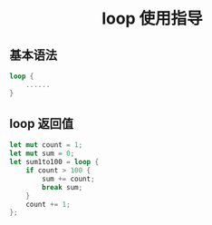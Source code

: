 # <center> loop 使用指导</center>

## 基本语法
```rust
loop {
    ......
}
```

## loop 返回值
```rust
let mut count = 1;
let mut sum = 0;
let sum1to100 = loop {
    if count > 100 {
        sum += count;
        break sum;
    }
    count += 1;
};
```
